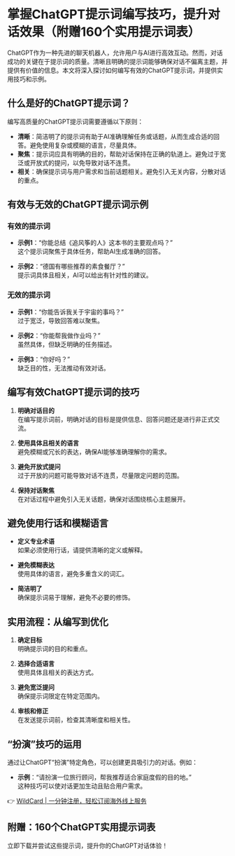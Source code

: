 # 掌握ChatGPT提示词编写技巧，提升对话效果（附赠160个实用提示词表）

ChatGPT作为一种先进的聊天机器人，允许用户与AI进行高效互动。然而，对话成功的关键在于提示词的质量。清晰且明确的提示词能够确保对话不偏离主题，并提供有价值的信息。本文将深入探讨如何编写有效的ChatGPT提示词，并提供实用技巧和示例。

## 什么是好的ChatGPT提示词？



编写高质量的ChatGPT提示词需要遵循以下原则：

- **清晰**：简洁明了的提示词有助于AI准确理解任务或话题，从而生成合适的回答。避免使用复杂或模糊的语言，尽量具体。
- **聚焦**：提示词应具有明确的目的，帮助对话保持在正确的轨道上。避免过于宽泛或开放式的提问，以免导致对话不连贯。
- **相关**：确保提示词与用户需求和当前话题相关。避免引入无关内容，分散对话的重点。

## 有效与无效的ChatGPT提示词示例

### 有效的提示词



- **示例1**：“你能总结《追风筝的人》这本书的主要观点吗？”  
  这个提示词聚焦于具体任务，帮助AI生成准确的回答。
  
- **示例2**：“德国有哪些推荐的素食餐厅？”  
  提示词具体且相关，AI可以给出有针对性的建议。

### 无效的提示词



- **示例1**：“你能告诉我关于宇宙的事吗？”  
  过于宽泛，导致回答难以聚焦。
  
- **示例2**：“你能帮我做作业吗？”  
  虽然具体，但缺乏明确的任务描述。
  
- **示例3**：“你好吗？”  
  缺乏目的性，无法推动有效对话。

## 编写有效ChatGPT提示词的技巧



1. **明确对话目的**  
   在编写提示词前，明确对话的目标是提供信息、回答问题还是进行非正式交流。

2. **使用具体且相关的语言**  
   避免模糊或冗长的表达，确保AI能够准确理解你的需求。

3. **避免开放式提问**  
   过于开放的问题可能导致对话不连贯，尽量限定问题的范围。

4. **保持对话聚焦**  
   在对话过程中避免引入无关话题，确保对话围绕核心主题展开。

## 避免使用行话和模糊语言



- **定义专业术语**  
  如果必须使用行话，请提供清晰的定义或解释。
  
- **避免模糊表达**  
  使用具体的语言，避免多重含义的词汇。
  
- **简洁明了**  
  确保提示词易于理解，避免不必要的修饰。

## 实用流程：从编写到优化

1. **确定目标**  
   明确提示词的目的和重点。
  
2. **选择合适语言**  
  使用具体且相关的表达方式。
  
3. **避免宽泛提问**  
  确保提示词限定在特定范围内。
  
4. **审核和修正**  
  在发送提示词前，检查其清晰度和相关性。

## “扮演”技巧的运用



通过让ChatGPT“扮演”特定角色，可以创建更具吸引力的对话。例如：

- **示例**：“请扮演一位旅行顾问，帮我推荐适合家庭度假的目的地。”  
  这种技巧可以使对话更加生动且贴合用户需求。

👉 [WildCard | 一分钟注册，轻松订阅海外线上服务](https://bbtdd.com/WildCard)

## 附赠：160个ChatGPT实用提示词表

立即下载并尝试这些提示词，提升你的ChatGPT对话体验！
